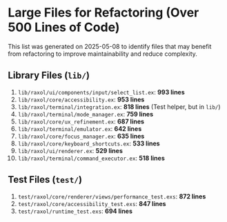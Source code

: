 # Large Files for Refactoring (Over 500 Lines of Code)

This list was generated on 2025-05-08 to identify files that may benefit from refactoring to improve maintainability and reduce complexity.

## Library Files (`lib/`)

1.  `lib/raxol/ui/components/input/select_list.ex`: **993 lines**
2.  `lib/raxol/core/accessibility.ex`: **953 lines**
3.  `lib/raxol/terminal/integration.ex`: **818 lines** (Test helper, but in `lib/`)
4.  `lib/raxol/terminal/mode_manager.ex`: **759 lines**
5.  `lib/raxol/core/ux_refinement.ex`: **687 lines**
6.  `lib/raxol/terminal/emulator.ex`: **642 lines**
7.  `lib/raxol/core/focus_manager.ex`: **635 lines**
8.  `lib/raxol/core/keyboard_shortcuts.ex`: **533 lines**
9.  `lib/raxol/ui/renderer.ex`: **529 lines**
10. `lib/raxol/terminal/command_executor.ex`: **518 lines**

## Test Files (`test/`)

1.  `test/raxol/core/renderer/views/performance_test.exs`: **872 lines**
2.  `test/raxol/core/accessibility_test.exs`: **847 lines**
3.  `test/raxol/runtime_test.exs`: **694 lines**
